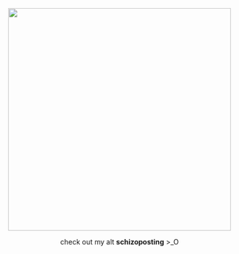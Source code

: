 <div id="header" align="center">
<a href="https://www.youtube.com/watch?v=1-m1PSLzN6c">
<img src="https://files.catbox.moe/yc5ifw.png" width='450' height='450'>
</a>

<div id="header" align="center">

check out my alt **schizoposting** >_O
